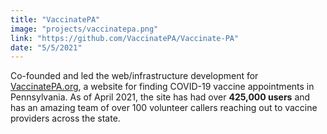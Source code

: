 ```yaml
---
title: "VaccinatePA"
image: "projects/vaccinatepa.png"
link: "https://github.com/VaccinatePA/Vaccinate-PA"
date: "5/5/2021"
---
```


Co-founded and led the web/infrastructure development for [VaccinatePA.org](https://vaccinatepa.org/), a website for finding COVID-19 vaccine appointments in Pennsylvania. As of April 2021, the site has had over **425,000 users** and has an amazing team of over 100 volunteer callers reaching out to vaccine providers across the state.
